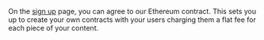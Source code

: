 On the [sign up](/sign-up) page, you can agree to our Ethereum contract. This sets you up to create your own contracts with your users charging them a flat fee for each piece of your content.
